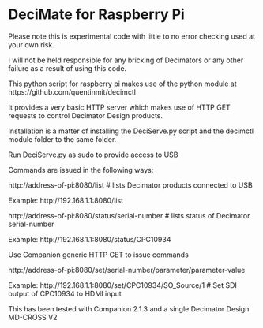 # DeciMate for Raspberry Pi
<p>Please note this is experimental code with little to no error checking used at your own risk.</p>
<p>I will not be held responsible for any bricking of Decimators or any other failure as a result of using this code.</p>
<p>This python script for raspberry pi makes use of the python module at https://github.com/quentinmit/decimctl</p>
<p>It provides a very basic HTTP server which makes use of HTTP GET requests to control Decimator Design products.</p>

<p>Installation is a matter of installing the DeciServe.py script and the decimctl module folder to the same folder.</p>
<p>Run DeciServe.py as sudo to provide access to USB</p>

<p>Commands are issued in the following ways:</p>
<p>http://address-of-pi:8080/list  # lists Decimator products connected to USB</p>
<p>Example: http://192.168.1.1:8080/list</p>

<p>http://address-of-pi:8080/status/serial-number  # lists status of Decimator serial-number</p>
<p>Example: http://192.168.1.1:8080/status/CPC10934</p>

<p>Use Companion generic HTTP GET to issue commands</P>
<p>http://address-of-pi:8080/set/serial-number/parameter/parameter-value</p>
<p>Example: http://192.168.1.1:8080/set/CPC10934/SO_Source/1  # Set SDI output of CPC10934 to HDMI input</p>

<p>This has been tested with Companion 2.1.3 and a single Decimator Design MD-CROSS V2</p>

  
